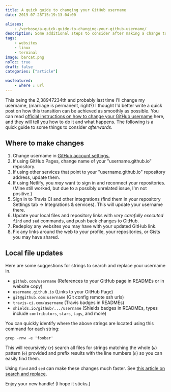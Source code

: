 ```yaml
---
title: A quick guide to changing your GitHub username
date: 2019-07-28T15:19:13-04:00

aliases:
    - /verbose/a-quick-guide-to-changing-your-github-username/
description: Some additional steps to consider after making a change to your username on GitHub.
tags:
    - websites
    - linux
    - terminal
image: barcat.png
noToc: true
draft: false
categories: ["article"]

wasfeatured:
    - where : url
---
```


This being the 2,38947234th and probably last time I'll change my username, (marriage is permanent, right?) I thought I'd better write a quick post on how this transition can be achieved as smoothly as possible. You can read [official instructions on how to change your GitHub username](https://docs.github.com/en/account-and-profile/setting-up-and-managing-your-github-user-account/managing-user-account-settings/changing-your-github-username) here, and they will tell you how to do it and what happens. The following is a quick guide to some things to consider _afterwards._

## Where to make changes

1. Change username in [GitHub account settings.](https://github.com/settings/admin)
1. If using GitHub Pages, change name of your "username.github.io" repository.
1. If using other services that point to your "username.github.io" repository address, update them.
1. If using Netlify, you _may_ want to sign in and reconnect your repositories. (Mine still worked, but due to a possibly unrelated issue, I'm not positive.)
1. Sign in to Travis CI and other integrations (find them in your repository Settings tab -> Integrations & services). This will update your username there.
1. Update your local files and repository links with _very carefully executed_ `find` and `sed` commands, and push back changes to GitHub.
1. Redeploy any websites you may have with your updated GitHub link.
1. Fix any links around the web to your profile, your repositories, or Gists you may have shared.

## Local file updates

Here are some suggestions for strings to search and replace your username in.

* `github.com/username` (References to your GitHub page in READMEs or in website copy)
* `username.github.io` (Links to your GitHub Page)
* `git@github.com:username` (Git config remote ssh urls)
* `travis-ci.com/username` (Travis badges in READMEs)
* `shields.io/github/.../username` (Shields badges in READMEs, types include `contributors`, `stars`, `tags`, and more)

You can quickly identify where the above strings are located using this command for each string:

`grep -rnw -e 'foobar'`

This will recursively (`r`) search all files for strings matching the whole (`w`) pattern (`e`) provided and prefix results with the line numbers (`n`) so you can easily find them.

Using `find` and `sed` can make these changes much faster. See [this article on search and replace](/posts/how-to-replace-a-string-in-a-dozen-old-blog-posts-with-one-sed-terminal-command/).

Enjoy your new handle! (I hope it sticks.)
